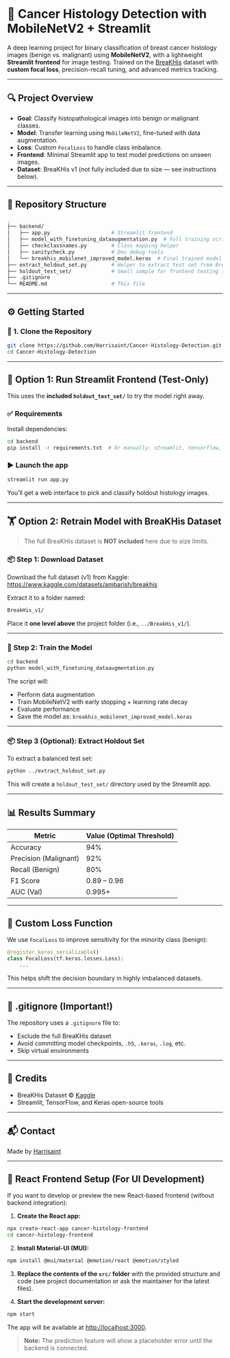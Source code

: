 # 🧬 Cancer Histology Detection with MobileNetV2 + Streamlit

A deep learning project for binary classification of breast cancer histology images (benign vs. malignant) using **MobileNetV2**, with a lightweight **Streamlit frontend** for image testing. Trained on the [BreaKHis](https://www.kaggle.com/datasets/ambarish/breakhis) dataset with **custom focal loss**, precision-recall tuning, and advanced metrics tracking.

---

## 🔍 Project Overview

- **Goal**: Classify histopathological images into benign or malignant classes.
- **Model**: Transfer learning using `MobileNetV2`, fine-tuned with data augmentation.
- **Loss**: Custom `FocalLoss` to handle class imbalance.
- **Frontend**: Minimal Streamlit app to test model predictions on unseen images.
- **Dataset**: BreaKHis v1 (not fully included due to size — see instructions below).

---

## 📁 Repository Structure

```bash
.
├── backend/
│   ├── app.py                    # Streamlit frontend
│   ├── model_with_finetuning_dataaugmentation.py  # Full training script
│   ├── checkclassnames.py        # Class mapping helper
│   ├── sanitycheck.py            # Dev debug tools
│   └── breakhis_mobilenet_improved_model.keras  # Final trained model
├── extract_holdout_set.py        # Helper to extract test set from BreaKHis
├── holdout_test_set/             # Small sample for frontend testing (included)
├── .gitignore
└── README.md                     # This file
```

---

## ⚙️ Getting Started

### 🔧 1. Clone the Repository

```bash
git clone https://github.com/Harrisaint/Cancer-Histology-Detection.git
cd Cancer-Histology-Detection
```

---

## 🧪 Option 1: Run Streamlit Frontend (Test-Only)

This uses the **included `holdout_test_set/`** to try the model right away.

### ✅ Requirements

Install dependencies:

```bash
cd backend
pip install -r requirements.txt  # Or manually: streamlit, tensorflow, pillow, numpy
```

### ▶️ Launch the app

```bash
streamlit run app.py
```

You’ll get a web interface to pick and classify holdout histology images.

---

## 🏋️ Option 2: Retrain Model with BreaKHis Dataset

> The full BreaKHis dataset is **NOT included** here due to size limits.

### 📦 Step 1: Download Dataset

Download the full dataset (v1) from Kaggle:
https://www.kaggle.com/datasets/ambarish/breakhis

Extract it to a folder named:

```bash
BreakHis_v1/
```

Place it **one level above** the project folder (i.e., `../BreakHis_v1/`).

---

### 🧠 Step 2: Train the Model

```bash
cd backend
python model_with_finetuning_dataaugmentation.py
```

The script will:
- Perform data augmentation
- Train MobileNetV2 with early stopping + learning rate decay
- Evaluate performance
- Save the model as: `breakhis_mobilenet_improved_model.keras`

---

### 📦 Step 3 (Optional): Extract Holdout Set

To extract a balanced test set:

```bash
python ../extract_holdout_set.py
```

This will create a `holdout_test_set/` directory used by the Streamlit app.

---

## 📊 Results Summary

| Metric              | Value (Optimal Threshold) |
|---------------------|---------------------------|
| Accuracy            | 94%                        |
| Precision (Malignant) | 92%                     |
| Recall (Benign)     | 80%                        |
| F1 Score            | 0.89 – 0.96                |
| AUC (Val)           | 0.995+                     |

---

## 🧠 Custom Loss Function

We use `FocalLoss` to improve sensitivity for the minority class (benign):

```python
@register_keras_serializable()
class FocalLoss(tf.keras.losses.Loss):
    ...
```

This helps shift the decision boundary in highly imbalanced datasets.

---

## 📁 .gitignore (Important!)

The repository uses a `.gitignore` file to:

- Exclude the full BreaKHis dataset
- Avoid committing model checkpoints, `.h5`, `.keras`, `.log`, etc.
- Skip virtual environments

---

## 📌 Credits

- BreaKHis Dataset © [Kaggle](https://www.kaggle.com/datasets/ambarish/breakhis)
- Streamlit, TensorFlow, and Keras open-source tools

---

## 📬 Contact

Made by [Harrisaint](https://github.com/Harrisaint)

---

## 🚀 React Frontend Setup (For UI Development)

If you want to develop or preview the new React-based frontend (without backend integration):

1. **Create the React app:**

```bash
npx create-react-app cancer-histology-frontend
cd cancer-histology-frontend
```

2. **Install Material-UI (MUI):**

```bash
npm install @mui/material @emotion/react @emotion/styled
```

3. **Replace the contents of the `src/` folder** with the provided structure and code (see project documentation or ask the maintainer for the latest files).

4. **Start the development server:**

```bash
npm start
```

The app will be available at [http://localhost:3000](http://localhost:3000).

> **Note:** The prediction feature will show a placeholder error until the backend is connected.
